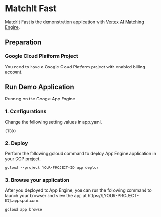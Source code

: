 # MatchIt Fast

MatchIt Fast is the demonstration application with [Vertex AI Matching Engine](https://cloud.google.com/vertex-ai/docs/matching-engine/overview).

## Preparation

### Google Cloud Platform Project

You need to have a Google Cloud Platform project with enabled billing account.

## Run Demo Application

Running on the Google App Engine.

### 1. Configurations

Change the following setting values in app.yaml.

```
(TBD)
```

### 2. Deploy

Perform the following gcloud command to deploy App Engine application in your GCP project.

```
gcloud --project YOUR-PROJECT-ID app deploy
```

### 3. Browse your application

After you deployed to App Engine, you can run the following command to launch your browser and view the app at https://[YOUR-PROJECT-ID].appspot.com:

```
gcloud app browse
```

